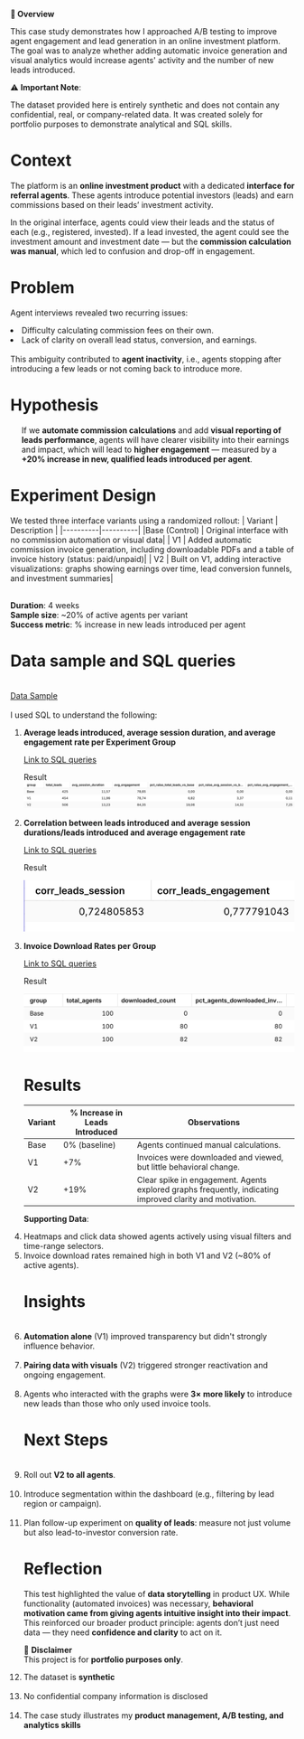 📌<strong> Overview</strong>

This case study demonstrates how I approached A/B testing to improve agent engagement and lead generation in an online investment platform.
The goal was to analyze whether adding automatic invoice generation and visual analytics would increase agents' activity and the number of new leads introduced.

⚠️ <strong>Important Note</strong>:

The dataset provided here is entirely synthetic and does not contain any confidential, real, or company-related data. It was created solely for portfolio purposes to demonstrate analytical and SQL skills.

# Context

The platform is an <strong>online investment product</strong> with a dedicated <strong>interface for referral agents</strong>. These agents introduce potential investors (leads) and earn commissions based on their leads’ investment activity.
<p>In the original interface, agents could view their leads and the status of each (e.g., registered, invested). If a lead invested, the agent could see the investment amount and investment date — but the <strong>commission calculation was manual</strong>, which led to confusion and drop-off in engagement.

# Problem

Agent interviews revealed two recurring issues:

<li>Difficulty calculating commission fees on their own.</li>
<li>Lack of clarity on overall lead status, conversion, and earnings.</li>
<br>
This ambiguity contributed to <strong>agent inactivity</strong>, i.e., agents stopping after introducing a few leads or not coming back to introduce more.

# Hypothesis

<p style="margin-left:20px;">If we <strong>automate commission calculations</strong> and add <strong>visual reporting of leads performance</strong>, agents will have clearer visibility into their earnings and impact, which will lead to <strong>higher engagement</strong> — measured by a <strong>+20% increase in new, qualified leads introduced per agent</strong>.</p>

# Experiment Design

We tested three interface variants using a randomized rollout:
| Variant | Description | 
|----------|----------|
|Base (Control)   | Original interface with no commission automation or visual data| 
| V1    | Added automatic commission invoice generation, including downloadable PDFs and a table of invoice history (status: paid/unpaid)| 
| V2    | Built on V1, adding interactive visualizations: graphs showing earnings over time, lead conversion funnels, and investment summaries| 

<br>
<strong>Duration</strong>: 4 weeks
<br>
<strong>Sample size</strong>: ~20% of active agents per variant
<br>
<strong>Success metric</strong>: % increase in new leads introduced per agent

# Data sample and SQL queries
<br>
<a href="https://docs.google.com/spreadsheets/d/1abXU5Oc9gYd9ISvtK3EyOxtoDPCswqM4a18p5dSIy0A/edit?usp=sharing">Data Sample</a>
<br>
<br>
I used SQL to understand the following:


<ol type="1">
 <li><strong>Average leads introduced, average session duration, and average engagement rate per Experiment Group</strong></li>


 
[Link to SQL queries](https://github.com/OlenaKryvoviaz/Portfolio/blob/main/SQL/AB_test_averages_and_%25_comparing_to_the_base)


Result
![Result 1](https://github.com/OlenaKryvoviaz/Portfolio/blob/main/images/Portfolio%20A%3AB%20test%20SQL%201.png)


<li><strong>Correlation between leads introduced and average session durations/leads introduced and average engagement rate</strong></li>


[Link to SQL queries](https://github.com/OlenaKryvoviaz/Portfolio/blob/main/SQL/AB_test_correlation)


Result


![Result 2](https://github.com/OlenaKryvoviaz/Portfolio/blob/main/images/Portfolio%20A%3AB%20test%20SQL%202.png)


<li><strong>Invoice Download Rates per Group</strong></li>


[Link to SQL queries](https://github.com/OlenaKryvoviaz/Portfolio/blob/main/SQL/AB_test_downloaded_invoice)


Result


![Result 3](https://github.com/OlenaKryvoviaz/Portfolio/blob/main/images/Portfolio%20A%3AB%20test%20SQL%203.png)


# Results

| Variant | % Increase in Leads Introduced | Observations |
|----------|----------|----------|
| Base  | 0% (baseline)   | Agents continued manual calculations.    |
| V1   | +7% | Invoices were downloaded and viewed, but little behavioral change.  |
| V2   | +19% | Clear spike in engagement. Agents explored graphs frequently, indicating improved clarity and motivation.  |



<strong>Supporting Data</strong>:
<br>
<li>Heatmaps and click data showed agents actively using visual filters and time-range selectors.</li>
<li>Invoice download rates remained high in both V1 and V2 (~80% of active agents).</li>




# Insights
<br>
<li><strong>Automation alone</strong> (V1) improved transparency but didn't strongly influence behavior.</li>
<br>
<li><strong>Pairing data with visuals</strong> (V2) triggered stronger reactivation and ongoing engagement.</li>
<br>
<li>Agents who interacted with the graphs were <strong>3× more likely</strong> to introduce new leads than those who only used invoice tools.</li>


# Next Steps

<br>
<li>Roll out <strong>V2 to all agents</strong>.</li>


<br>
<li>Introduce segmentation within the dashboard (e.g., filtering by lead region or campaign).</li>


<br>
<li>Plan follow-up experiment on <strong>quality of leads</strong>: measure not just volume but also lead-to-investor conversion rate.</li>



# Reflection

This test highlighted the value of <strong>data storytelling</strong> in product UX. While functionality (automated invoices) was necessary, <strong>behavioral motivation came from giving agents intuitive insight into their impact</strong>. This reinforced our broader product principle: agents don’t just need data — they need <strong>confidence and clarity</strong> to act on it.


📢 <strong>Disclaimer</strong>
<br>
This project is for <strong>portfolio purposes only</strong>.
<br>
<li>The dataset is <strong>synthetic</strong></li>
<br>
<li>No confidential company information is disclosed</li>
<br>
<li>The case study illustrates my <strong>product management, A/B testing, and analytics skills</strong></li>


